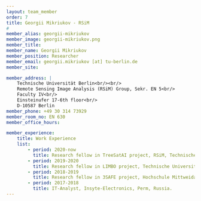 ```yaml
---
layout: team_member
order: 7
title: Georgii Mikriukov - RSiM
#
member_alias: georgii-mikriukov
member_image: georgii-mikriukov.png
member_title:
member_name: Georgii Mikriukov
member_position: Researcher
member_email: georgii.mikriukov [at] tu-berlin.de
member_site:

member_address: |
    Technische Universität Berlin<br/><br/>
    Remote Sensing Image Analysis (RSiM) Group, Sekr. EN 5<br/>
    Faculty IV<br/>
    Einsteinufer 17-6th floor<br/>
    D-10587 Berlin
member_phone: +49 30 314 73929
member_room_no: EN 630
member_office_hours:

member_experience:
    title: Work Experience
    list:
        - period: 2020-now
          title: Research fellow in TreeSatAI project, RSiM, Technische Universität Berlin, Berlin, Germany.
        - period: 2019-2020
          title: Research fellow in LIMBO project, Technische Universität Berlin, Berlin, Germany.
        - period: 2018-2019
          title: Research fellow in 3SAFE project, Hochschule Mittweida, Mittweida, Germany.
        - period: 2017-2018
          title: IT-Analyst, Insyte-Electronics, Perm, Russia.
---
```


